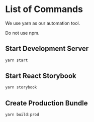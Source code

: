 # List of Commands

We use yarn as our automation tool. 

Do not use npm.

## Start Development Server

```bash
yarn start
```

## Start React Storybook

```bash
yarn storybook
```

## Create Production Bundle

```bash
yarn build:prod
```